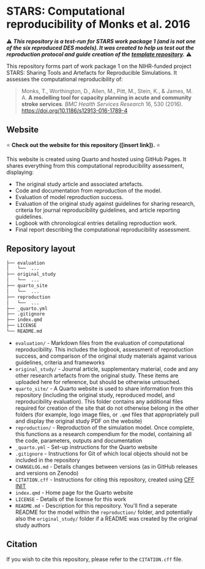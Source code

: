 # STARS: Computational reproducibility of Monks et al. 2016

⚠️ ***This repository is a test-run for STARS work package 1 (and is not one of the six reproduced DES models). It was created to help us test out the reproduction protocol and guide creation of the [template repository](https://github.com/pythonhealthdatascience/stars_reproduction_template).*** ⚠️

This repository forms part of work package 1 on the NIHR-funded project STARS: Sharing Tools and Artefacts for Reproducible Simulations. It assesses the computational reproducibility of:

> Monks, T., Worthington, D., Allen, M., Pitt, M., Stein, K., & James, M. A. **A modelling tool for capacity planning in acute and community stroke services**. *BMC Health Services Research* 16, 530 (2016). https://doi.org/10.1186/s12913-016-1789-4

## Website

⭐ **Check out the website for this repository ([insert link]).** ⭐

This website is created using Quarto and hosted using GitHub Pages. It shares everything from this computational reproducibility assessment, displaying:
* The original study article and associated artefacts.
* Code and documentation from reproduction of the model.
* Evaluation of model reproduction success.
* Evaluation of the original study against guidelines for sharing research, criteria for journal reproducibility guidelines, and article reporting guidelines.
* Logbook with chronological entries detailing reproduction work.
* Final report describing the computational reproducibility assessment.

## Repository layout

```bash
├── evaluation
│   └──  ...
├── original_study
│   └──  ...
├── quarto_site
│   └──  ...
├── reproduction
│   └──  ...
├── _quarto.yml
├── .gitignore
├── index.qmd
├── LICENSE
└── README.md
```

* `evaluation/` - Markdown files from the evaluation of computational reproducibility. This includes the logbook, assessment of reproduction success, and comparison of the original study materials against various guidelines, criteria and frameworks
* `original_study/` - Journal article, supplementary material, code and any other research artefacts from the original study. These items are uploaded here for reference, but should be otherwise untouched.
* `quarto_site/` - A Quarto website is used to share information from this repository (including the original study, reproduced model, and reproducibility evaluation). This folder contains any additional files required for creation of the site that do not otherwise belong in the other folders (for example, logo image files, or `.qmd` files that appropriately pull and display the original study PDF on the website)
* `reproduction/` - Reproduction of the simulation model. Once complete, this functions as a research compendium for the model, containing all the code, parameters, outputs and documentation
* `_quarto.yml` - Set-up instructions for the Quarto website
* `.gitignore` - Instructions for Git of which local objects should not be included in the repository
* `CHANGELOG.md` - Details changes between versions (as in GitHub releases and versions on Zenodo)
* `CITATION.cff` - Instructions for citing this repository, created using [CFF INIT](https://citation-file-format.github.io/)
* `index.qmd` - Home page for the Quarto website
* `LICENSE` - Details of the license for this work
* `README.md` - Description for this repository. You'll find a seperate README for the model within the `reproduction/` folder, and potentially also the `original_study/` folder if a README was created by the original study authors

## Citation

If you wish to cite this repository, please refer to the `CITATION.cff` file.